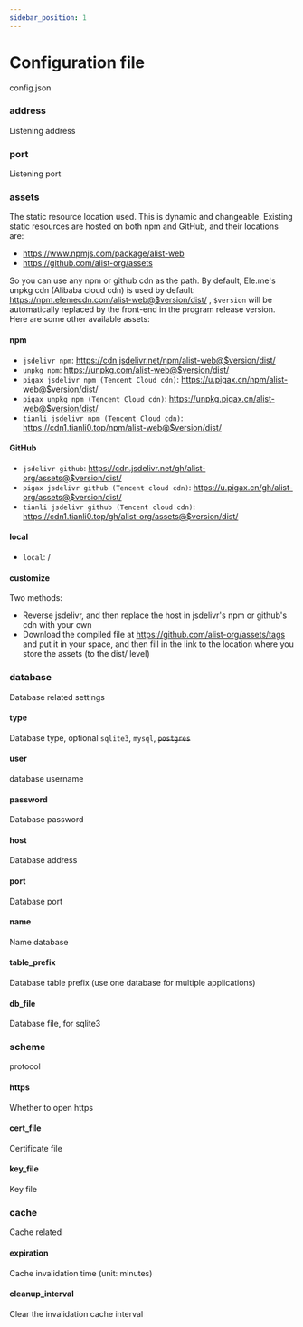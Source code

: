```yaml
---
sidebar_position: 1
---
```


# Configuration file

config.json

### address

Listening address

### port

Listening port

### assets

The static resource location used. This is dynamic and changeable. Existing static resources are hosted on both npm and GitHub, and their locations are:

- https://www.npmjs.com/package/alist-web
- https://github.com/alist-org/assets

So you can use any npm or github cdn as the path. By default, Ele.me's unpkg cdn (Alibaba cloud cdn) is used by default: https://npm.elemecdn.com/alist-web@$version/dist/ , `$version` will be automatically replaced by the front-end in the program release version. Here are some other available assets:

#### npm

- `jsdelivr npm`: https://cdn.jsdelivr.net/npm/alist-web@$version/dist/
- `unpkg npm`: https://unpkg.com/alist-web@$version/dist/
- `pigax jsdelivr npm (Tencent Cloud cdn)`: https://u.pigax.cn/npm/alist-web@$version/dist/
- `pigax unpkg npm (Tencent Cloud cdn)`: https://unpkg.pigax.cn/alist-web@$version/dist/
- `tianli jsdelivr npm (Tencent Cloud cdn)`: https://cdn1.tianli0.top/npm/alist-web@$version/dist/

#### GitHub

- `jsdelivr github`: https://cdn.jsdelivr.net/gh/alist-org/assets@$version/dist/
- `pigax jsdelivr github (Tencent cloud cdn)`: https://u.pigax.cn/gh/alist-org/assets@$version/dist/
- `tianli jsdelivr github (Tencent cloud cdn)`: https://cdn1.tianli0.top/gh/alist-org/assets@$version/dist/

#### local

- `local`: /

#### customize
Two methods:
- Reverse jsdelivr, and then replace the host in jsdelivr's npm or github's cdn with your own
- Download the compiled file at https://github.com/alist-org/assets/tags and put it in your space, and then fill in the link to the location where you store the assets (to the dist/ level)

### database

Database related settings

#### type

Database type, optional `sqlite3`, `mysql`, ~~`postgres`~~

#### user

database username

#### password

Database password

#### host

Database address

#### port

Database port

#### name

Name database

#### table_prefix

Database table prefix (use one database for multiple applications)

#### db_file

Database file, for sqlite3

### scheme

protocol

#### https

Whether to open https

#### cert_file

Certificate file

#### key_file

Key file

### cache

Cache related

#### expiration

Cache invalidation time (unit: minutes)

#### cleanup_interval

Clear the invalidation cache interval